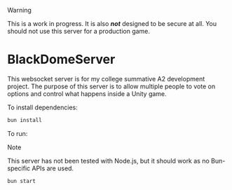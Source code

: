 > [!WARNING]  
> This is a work in progress. It is also ***not*** designed to be secure at all. You should not 
> use this server for a production game.
# BlackDomeServer


This websocket server is for my college summative A2 development project.
The purpose of this server is to allow multiple people to vote on options and control what 
happens inside a Unity game.


To install dependencies:

```bash
bun install
```

To run:
> [!NOTE]  
> This server has not been tested with Node.js, but it should work as no Bun-specific APIs are used.

```bash
bun start
```
